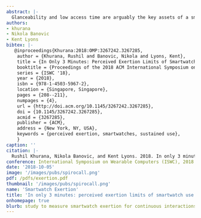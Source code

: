 ```yaml
---
abstract: |-
  Glanceability and low access time are arguably the key assets of a smartwatch. Smartwatches are designed for, and excel at micro-interactions-simple tasks that only take seconds to complete. However, if a user desires to transition to a task requiring sustained usage, we show that there are additional factors that prevent possible longer usage of the smartwatch. In this paper, we conduct a study with 18 participants to empirically demonstrate that interacting with the smartwatch on the wrist leads to fatigue after only a few minutes. In our study, users performed three tasks in two different poses while using a smartwatch. We demonstrate that only after three minutes of use, the change in perceived exertion of the user was anchored as" somewhat strong" on the Borg CR10 survey scale. These results place an upper bound for smartwatch usage that needs to be considered in application and interaction design.
authors:
- khurana
- Nikola Banovic
- Kent Lyons
bibtex: |-
   @inproceedings{Khurana:2018:OMP:3267242.3267285,
    author = {Khurana, Rushil and Banovic, Nikola and Lyons, Kent},
    title = {In Only 3 Minutes: Perceived Exertion Limits of Smartwatch Use},
    booktitle = {Proceedings of the 2018 ACM International Symposium on Wearable Computers},
    series = {ISWC '18},
    year = {2018},
    isbn = {978-1-4503-5967-2},
    location = {Singapore, Singapore},
    pages = {208--211},
    numpages = {4},
    url = {http://doi.acm.org/10.1145/3267242.3267285},
    doi = {10.1145/3267242.3267285},
    acmid = {3267285},
    publisher = {ACM},
    address = {New York, NY, USA},
    keywords = {perceived exertion, smartwatches, sustained use},
    }
caption: ''
citation: |-
  Rushil Khurana, Nikola Banovic, and Kent Lyons. 2018. In only 3 minutes: perceived exertion limits of smartwatch use. In Proceedings of the 2018 ACM International Symposium on Wearable Computers (ISWC '18). ACM, New York, NY, USA, 208-211. DOI: https://doi.org/10.1145/3267242.3267285
conference: International Symposium on Wearable Computers (ISWC), 2018
date: '2018-10-05'
image: '/images/pubs/spirocall.png'
pdf: /pdfs/exertion.pdf
thumbnail: '/images/pubs/spirocall.png'
name: 'Smartwatch Exertion'
title: 'In only 3 minutes: perceived exertion limits of smartwatch use'
onhomepage: true
blurb: study to measure smartwatch exertion for continuous interactions
---
```

